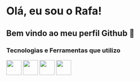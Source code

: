 # Olá, eu sou o Rafa!
## Bem vindo ao meu perfil Github 👋

### Tecnologias e Ferramentas que utilizo

<link rel="stylesheet" type='text/css' href="https://cdn.jsdelivr.net/gh/devicons/devicon@latest/devicon.min.css" />
          

<img src="https://cdn.jsdelivr.net/gh/devicons/devicon@latest/icons/linux/linux-original.svg" width="40" height="40" />
<img src="https://cdn.jsdelivr.net/gh/devicons/devicon@latest/icons/git/git-original-wordmark.svg" width="40" height="40" />
          
<img src="https://cdn.jsdelivr.net/gh/devicons/devicon@latest/icons/python/python-original-wordmark.svg" width="40" height="40" />
<img src="https://cdn.jsdelivr.net/gh/devicons/devicon@latest/icons/vscode/vscode-original-wordmark.svg" width="40" height="40" />
          
          



<!--
**rafa-fsantos/rafa-fsantos** is a ✨ _special_ ✨ repository because its `README.md` (this file) appears on your GitHub profile.

Here are some ideas to get you started:

- 🔭 I’m currently working on ...
- 🌱 I’m currently learning ...
- 👯 I’m looking to collaborate on ...
- 🤔 I’m looking for help with ...
- 💬 Ask me about ...
- 📫 How to reach me: ...
- 😄 Pronouns: ...
- ⚡ Fun fact: ...
-->
